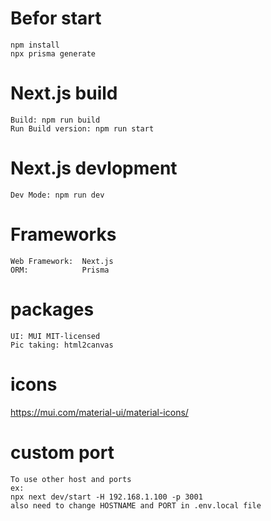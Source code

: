 # Befor start
```
npm install
npx prisma generate
```
# Next.js build
```
Build: npm run build
Run Build version: npm run start
```
# Next.js devlopment
```
Dev Mode: npm run dev
```
# Frameworks
```
Web Framework:  Next.js
ORM:            Prisma
```
# packages
```
UI: MUI MIT-licensed
Pic taking: html2canvas
```
# icons
https://mui.com/material-ui/material-icons/

# custom port
```
To use other host and ports
ex:
npx next dev/start -H 192.168.1.100 -p 3001
also need to change HOSTNAME and PORT in .env.local file
```